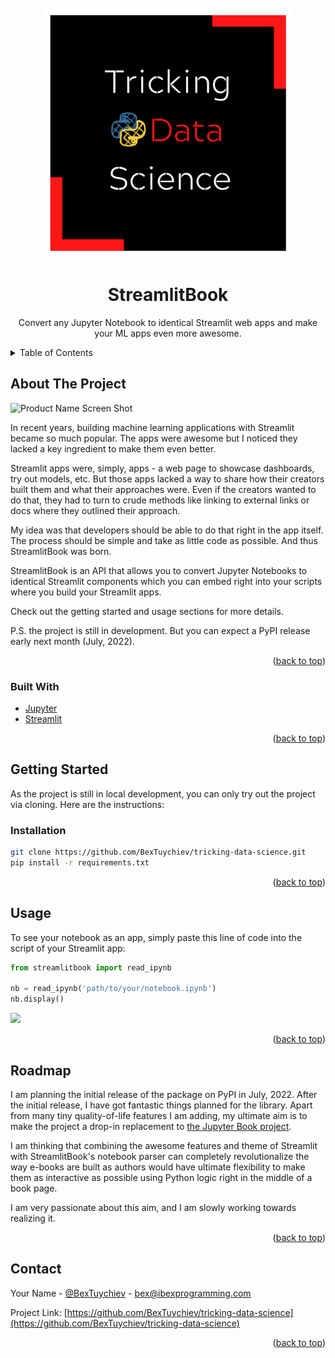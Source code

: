 <div id="top"></div>

<!-- PROJECT LOGO -->
<br />
<div align="center">
  <a href="https://github.com/BexTuychiev/tricking-data-science">
    <img src="book/images/logo.png" alt="Logo" width="400" height="400">
  </a>

<h1 align="center">StreamlitBook</h1>

  <p align="center">
    Convert any Jupyter Notebook to identical Streamlit web apps and make your ML apps even more awesome.
  </p>
</div>



<!-- TABLE OF CONTENTS -->
<details>
  <summary>Table of Contents</summary>
  <ol>
    <li>
      <a href="#about-the-project">About The Project</a>
      <ul>
        <li><a href="#built-with">Built With</a></li>
      </ul>
    </li>
    <li>
      <a href="#getting-started">Getting Started</a>
      <ul>
        <li><a href="#installation">Installation</a></li>
      </ul>
    </li>
    <li><a href="#usage">Usage</a></li>
    <li><a href="#roadmap">Roadmap</a></li>
    <li><a href="#contact">Contact</a></li>
  </ol>
</details>



<!-- ABOUT THE PROJECT -->

## About The Project <small id='about-the-project'></small>

![Product Name Screen Shot](images/temp_banner.png)

In recent years, building machine
learning applications with Streamlit became so much popular. The apps were awesome but
I noticed they lacked a key ingredient to make them even better.

Streamlit apps were, simply, apps - a web page to showcase dashboards, try out models,
etc.
But those apps lacked a way to share how their creators built them and what their
approaches were. Even if the creators wanted to do that, they had to turn to crude methods
like linking to external links or docs where they outlined their approach.

My idea was that developers should be able to do that right in the app itself. The process
should be simple and take as little code as possible. And thus StreamlitBook was born.

StreamlitBook is an API that allows you to convert Jupyter Notebooks to identical
Streamlit components which you can embed right into your scripts where you build your
Streamlit apps.

Check out the getting started and usage sections for more details.

P.S. the project is still in development. But you can expect a PyPI release early next
month (July, 2022).
<p align="right">(<a href="#top">back to top</a>)</p>

### Built With <small id='built-with'></small>

* [Jupyter](https://jupyter.org/)
* [Streamlit](https://streamlit.io/)

<p align="right">(<a href="#top">back to top</a>)</p>



<!-- GETTING STARTED -->

## Getting Started <small id='getting-started'></small>

As the project is still in local development, you can only try out the project via
cloning. Here are the instructions:

### Installation <small id='installation'></small>

```bash
git clone https://github.com/BexTuychiev/tricking-data-science.git
pip install -r requirements.txt
```

<p align="right">(<a href="#top">back to top</a>)</p>

<!-- USAGE EXAMPLES -->

## Usage <small id='usage'></small>

To see your notebook as an app, simply paste this line of code into the script of your
Streamlit app:

```python
from streamlitbook import read_ipynb

nb = read_ipynb('path/to/your/notebook.ipynb')
nb.display()
```

![](images/demo.gif)

<p align="right">(<a href="#top">back to top</a>)</p>



<!-- ROADMAP -->

## Roadmap <small id='roadmap'></small>

I am planning the initial release of the package on PyPI in July, 2022.
After the initial release, I have got fantastic things planned for the library. Apart from
many tiny quality-of-life features I am adding, my ultimate aim is to make the project a
drop-in replacement
to [the Jupyter Book project](https://jupyterbook.org/en/stable/intro.html).

I am thinking
that combining the awesome features and theme of Streamlit with StreamlitBook's notebook
parser can completely revolutionalize the way e-books are built as authors would have
ultimate flexibility to make them as interactive as possible using Python logic right in
the middle of a book page.

I am very passionate about this aim, and I am slowly working towards realizing it.
<p align="right">(<a href="#top">back to top</a>)</p>

<!-- CONTACT -->

## Contact <small id='contact'></small>

Your Name - [@BexTuychiev](https://www.linkedin.com/in/bextuychiev/) -
bex@ibexprogramming.com

Project
Link: [https://github.com/BexTuychiev/tricking-data-science](https://github.com/BexTuychiev/tricking-data-science)

<p align="right">(<a href="#top">back to top</a>)</p>
